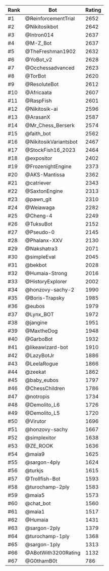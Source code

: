 Rank|Bot|Rating
---|---|---
#1|@ReinforcementTrial|2652
#2|@Nikitosikbot|2642
#3|@Intron014|2637
#4|@M-Z_Bot|2637
#5|@TheFreshman1902|2632
#6|@YoBot_v2|2628
#7|@Occhessadvanced|2623
#8|@TorBot|2620
#9|@ResoluteBot|2612
#10|@Africaata|2607
#11|@RaspFish|2601
#12|@Nikitosik-ai|2596
#13|@ArasanX|2587
#14|@Mr_Chess_Berserk|2574
#15|@faith_bot|2562
#16|@NikitosikVariantsbot|2467
#17|@StockFish16_2023|2464
#18|@expositor|2402
#19|@FrozenightEngine|2373
#20|@AKS-Mantissa|2362
#21|@catriever|2343
#22|@SaxtonEngine|2313
#23|@pawn_git|2310
#24|@Weiawaga|2282
#25|@Cheng-4|2249
#26|@TuksuBot|2152
#27|@Pseudo-0|2145
#28|@Phalanx-XXV|2130
#29|@Nakshatra3|2071
#30|@simpleEval|2045
#31|@bekbot|2028
#32|@Humaia-Strong|2016
#33|@HistoryExplorer|2002
#34|@honzovy-sachy-2|1990
#35|@Boris-Trapsky|1985
#36|@eubos|1979
#37|@Lynx_BOT|1972
#38|@jangine|1951
#39|@MaxtheDog|1948
#40|@GarboBot|1932
#41|@likeawizard-bot|1910
#42|@LazyBotJr|1886
#43|@LeelaRogue|1866
#44|@zeekat|1862
#45|@baby_eubos|1797
#46|@ChessChildren|1786
#47|@notropis|1734
#48|@Demolito_L6|1726
#49|@Demolito_L5|1720
#50|@Virutor|1696
#51|@honzovy-sachy|1667
#52|@simplexitor|1638
#53|@ZE_ROOK|1636
#54|@maia9|1625
#55|@sargon-4ply|1624
#56|@turkjs|1615
#57|@Trollfish-Bot|1593
#58|@turochamp-2ply|1583
#59|@maia5|1573
#60|@chat_bot|1560
#61|@maia1|1517
#62|@Humaia|1431
#63|@sargon-2ply|1379
#64|@turochamp-1ply|1368
#65|@sargon-1ply|1313
#66|@ABotWith3200Rating|1132
#67|@G0thamB0t|786
